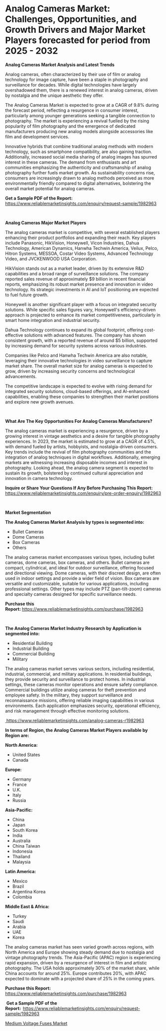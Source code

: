 <p><h1>Analog Cameras Market: Challenges, Opportunities, and Growth Drivers and Major Market Players forecasted for period from 2025 - 2032</h1></p><p><strong>Analog Cameras Market Analysis and Latest Trends</strong></p>
<p><p>Analog cameras, often characterized by their use of film or analog technology for image capture, have been a staple in photography and surveillance for decades. While digital technologies have largely overshadowed them, there is a renewed interest in analog cameras, driven by nostalgia and the unique aesthetic they offer.</p><p>The Analog Cameras Market is expected to grow at a CAGR of 9.8% during the forecast period, reflecting a resurgence in consumer interest, particularly among younger generations seeking a tangible connection to photography. The market is experiencing a revival fuelled by the rising popularity of film photography and the emergence of dedicated manufacturers producing new analog models alongside accessories like film and development services.</p><p>Innovative hybrids that combine traditional analog methods with modern technology, such as smartphone compatibility, are also gaining traction. Additionally, increased social media sharing of analog images has spurred interest in these cameras. The demand from enthusiasts and art communities emphasizing the authenticity and craftsmanship of analog photography further fuels market growth. As sustainability concerns rise, consumers are increasingly drawn to analog methods perceived as more environmentally friendly compared to digital alternatives, bolstering the overall market potential for analog cameras.</p></p>
<p><strong>Get a Sample PDF of the Report:&nbsp;</strong> <a href="https://www.reliablemarketinsights.com/enquiry/request-sample/1982963?utm_campaign=3047&utm_medium=2&utm_source=Github&utm_content=ia&utm_term=06042025&utm_id=analog-cameras">https://www.reliablemarketinsights.com/enquiry/request-sample/1982963</a></p>
<p>&nbsp;</p>
<p><strong>Analog Cameras Major Market Players</strong></p>
<p><p>The analog cameras market is competitive, with several established players enhancing their product portfolios and expanding their reach. Key players include Panasonic, HikVision, Honeywell, Vicon Industries, Dahua Technology, American Dynamics, Hanwha Techwin America, Veilux, Pelco, Hitron Systems, MESSOA, Costar Video Systems, Advanced Technology Video, and JVCKENWOOD USA Corporation. </p><p>HikVision stands out as a market leader, driven by its extensive R&D capabilities and a broad range of surveillance solutions. The company reported sales revenue of approximately $9 billion in recent financial reports, emphasizing its robust market presence and innovation in video technology. Its strategic investments in AI and IoT positioning are expected to fuel future growth.</p><p>Honeywell is another significant player with a focus on integrated security solutions. While specific sales figures vary, Honeywell's efficiency-driven approach is projected to enhance its market competitiveness, particularly in smart home integration and industrial security.</p><p>Dahua Technology continues to expand its global footprint, offering cost-effective solutions with advanced features. The company has shown consistent growth, with a reported revenue of around $5 billion, supported by increasing demand for security systems across various industries.</p><p>Companies like Pelco and Hanwha Techwin America are also notable, leveraging their innovative technologies in video surveillance to capture market share. The overall market size for analog cameras is expected to grow, driven by increasing security concerns and technological advancements.</p><p>The competitive landscape is expected to evolve with rising demand for integrated security solutions, cloud-based offerings, and AI-enhanced capabilities, enabling these companies to strengthen their market positions and explore new growth avenues.</p></p>
<p>&nbsp;</p>
<p><strong>What Are The Key Opportunities For Analog Cameras Manufacturers?</strong></p>
<p><p>The analog cameras market is experiencing a resurgence, driven by a growing interest in vintage aesthetics and a desire for tangible photography experiences. In 2023, the market is estimated to grow at a CAGR of 4.5%, with demand fueled by artists, hobbyists, and nostalgia-driven consumers. Key trends include the revival of film photography communities and the integration of analog techniques in digital workflows. Additionally, emerging markets are witnessing increasing disposable incomes and interest in photography. Looking ahead, the analog camera segment is expected to sustain its growth, bolstered by continued cultural appreciation and innovation in camera technology.</p></p>
<p><strong>Inquire or Share Your Questions If Any Before Purchasing This Report:</strong> <a href="https://www.reliablemarketinsights.com/enquiry/pre-order-enquiry/1982963?utm_campaign=3047&utm_medium=2&utm_source=Github&utm_content=ia&utm_term=06042025&utm_id=analog-cameras">https://www.reliablemarketinsights.com/enquiry/pre-order-enquiry/1982963</a></p>
<p>&nbsp;</p>
<p><strong>Market Segmentation</strong></p>
<p><strong>The Analog Cameras Market Analysis by types is segmented into:</strong></p>
<p><ul><li>Bullet Cameras</li><li>Dome Cameras</li><li>Box Cameras</li><li>Others</li></ul></p>
<p><p>The analog cameras market encompasses various types, including bullet cameras, dome cameras, box cameras, and others. Bullet cameras are compact, cylindrical, and ideal for outdoor surveillance, offering focused and directional viewing. Dome cameras, with their discreet design, are often used in indoor settings and provide a wider field of vision. Box cameras are versatile and customizable, suitable for various applications, including professional settings. Other types may include PTZ (pan-tilt-zoom) cameras and specialty cameras designed for specific surveillance needs.</p></p>
<p><strong>Purchase this Report:&nbsp;</strong><a href="https://www.reliablemarketinsights.com/purchase/1982963?utm_campaign=3047&utm_medium=2&utm_source=Github&utm_content=ia&utm_term=06042025&utm_id=analog-cameras">https://www.reliablemarketinsights.com/purchase/1982963</a></p>
<p>&nbsp;</p>
<p><strong>The Analog Cameras Market Industry Research by Application is segmented into:</strong></p>
<p><ul><li>Residential Building</li><li>Industrial Building</li><li>Commercial Building</li><li>Military</li></ul></p>
<p><p>The analog cameras market serves various sectors, including residential, industrial, commercial, and military applications. In residential buildings, they provide security and surveillance to protect homes. In industrial settings, these cameras monitor operations and ensure safety compliance. Commercial buildings utilize analog cameras for theft prevention and employee safety. In the military, they support surveillance and reconnaissance missions, offering reliable imaging capabilities in various environments. Each application emphasizes security, operational efficiency, and risk management through effective monitoring solutions.</p></p>
<p><a href="https://www.reliablemarketinsights.com/analog-cameras-r1982963?utm_campaign=3047&utm_medium=2&utm_source=Github&utm_content=ia&utm_term=06042025&utm_id=analog-cameras">&nbsp;https://www.reliablemarketinsights.com/analog-cameras-r1982963</a></p>
<p><strong>In terms of Region, the Analog Cameras Market Players available by Region are:</strong></p>
<p>
    <p> <strong> North America: </strong>
        <ul>
            <li>United States</li>
            <li>Canada</li>
        </ul>
        </p> 
    <p> <strong> Europe: </strong>
        <ul>
            <li>Germany</li>
            <li>France</li>
            <li>U.K.</li>
            <li>Italy</li>
            <li>Russia</li>
        </ul>
        </p> 
    <p> <strong> Asia-Pacific: </strong>
        <ul>
            <li>China</li>
            <li>Japan</li>
            <li>South Korea</li>
            <li>India</li>
            <li>Australia</li>
            <li>China Taiwan</li>
            <li>Indonesia</li>
            <li>Thailand</li>
            <li>Malaysia</li>
        </ul>
        </p> 
    <p> <strong> Latin America: </strong>
        <ul>
            <li>Mexico</li>
            <li>Brazil</li>
            <li>Argentina Korea</li>
            <li>Colombia</li>
        </ul>
        </p> 
    <p> <strong> Middle East & Africa: </strong>
        <ul>
            <li>Turkey</li>
            <li>Saudi</li>
            <li>Arabia</li>
            <li>UAE</li>
            <li>Korea</li>
        </ul>
    </p>
    </p>
<p><p>The analog cameras market has seen varied growth across regions, with North America and Europe showing steady demand due to nostalgia and vintage photography trends. The Asia-Pacific (APAC) region is experiencing rapid expansion, driven by a resurgence of interest in film and artistic photography. The USA holds approximately 30% of the market share, while China accounts for around 25%. Europe contributes 20%, with APAC expected to dominate with a projected share of 25% in the coming years.</p></p>
<p><strong>Purchase this Report: </strong><a href="https://www.reliablemarketinsights.com/purchase/1982963?utm_campaign=3047&utm_medium=2&utm_source=Github&utm_content=ia&utm_term=06042025&utm_id=analog-cameras">https://www.reliablemarketinsights.com/purchase/1982963</a></p>
<p>&nbsp;<strong>Get a Sample PDF of the Report:&nbsp;&nbsp;</strong><a href="https://www.reliablemarketinsights.com/enquiry/request-sample/1982963?utm_campaign=3047&utm_medium=2&utm_source=Github&utm_content=ia&utm_term=06042025&utm_id=analog-cameras">https://www.reliablemarketinsights.com/enquiry/request-sample/1982963</a></p>
<p><strong></strong></p>
<p><p><a href="https://github.com/aidelndasse/Market-Research-Report-List-1/blob/main/medium-voltage-fuses-market.md?utm_campaign=3047&utm_medium=2&utm_source=Github&utm_content=ia&utm_term=06042025&utm_id=analog-cameras">Medium Voltage Fuses Market</a></p></p>